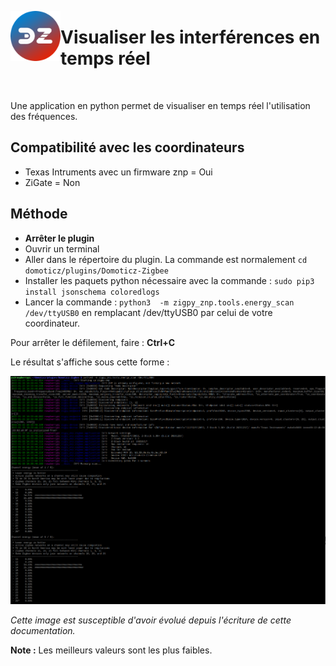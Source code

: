 <a href="#"><img align="left" width="80" height="80" src="../Images/zigbee4domoticz-logo.png" alt="Logo"></a>

# Visualiser les interférences en temps réel

</br>

Une application en python permet de visualiser en temps réel l'utilisation des fréquences.

## Compatibilité avec les coordinateurs

* Texas Intruments avec un firmware znp = Oui
* ZiGate = Non

## Méthode

* __Arrêter le plugin__
* Ouvrir un terminal
* Aller dans le répertoire du plugin. La commande est normalement <code>cd domoticz/plugins/Domoticz-Zigbee</code>
* Installer les paquets python nécessaire avec la commande : `sudo pip3 install jsonschema coloredlogs`
* Lancer la commande : `python3  -m zigpy_znp.tools.energy_scan /dev/ttyUSB0` en remplacant /dev/ttyUSB0 par celui de votre coordinateur.

Pour arrêter le défilement, faire : __Ctrl+C__

Le résultat s'affiche sous cette forme :

![Network Toplogy](../Images/real-time-topology.png)

*Cette image est susceptible d'avoir évolué depuis l'écriture de cette documentation.*

__Note :__ Les meilleurs valeurs sont les plus faibles.
